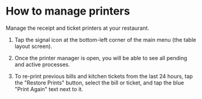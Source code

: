 # How to manage printers

Manage the receipt and ticket printers at your restaurant.


1. Tap the signal icon at the bottom-left corner of the main menu (the table layout screen).

2. Once the printer manager is open, you will be able to see all pending and active processes. 

3. To re-print previous bills and kitchen tickets from the last 24 hours, tap the "Restore Prints" button, select the bill or ticket, and tap the blue "Print Again" text next to it. 